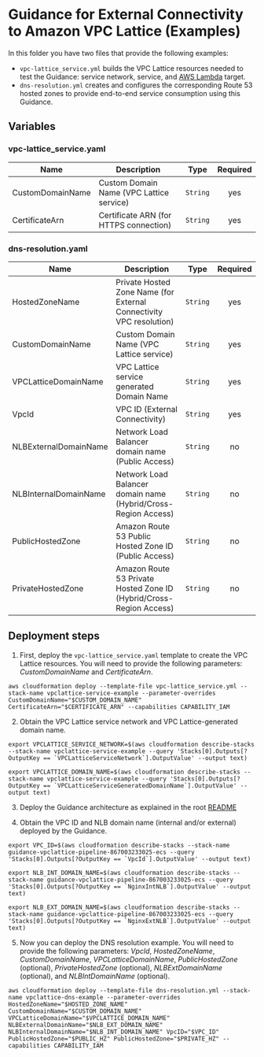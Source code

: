 # Guidance for External Connectivity to Amazon VPC Lattice (Examples)

In this folder you have two files that provide the following examples:

* `vpc-lattice_service.yml` builds the VPC Lattice resources needed to test the Guidance: service network, service, and [AWS Lambda](https://aws.amazon.com/pm/lambda) target.
* `dns-resolution.yml` creates and configures the corresponding Route 53 hosted zones to provide end-to-end service consumption using this Guidance.

## Variables

### vpc-lattice_service.yaml

| Name | Description | Type | Required |
|------|-------------|------|:--------:|
| CustomDomainName | Custom Domain Name (VPC Lattice service) | `String` | yes |
| CertificateArn | Certificate ARN (for HTTPS connection) | `String` | yes |

### dns-resolution.yaml

| Name | Description | Type | Required |
|------|-------------|------|:--------:|
| HostedZoneName | Private Hosted Zone Name (for External Connectivity VPC resolution) | `String` | yes |
| CustomDomainName | Custom Domain Name (VPC Lattice service) | `String` | yes |
| VPCLatticeDomainName | VPC Lattice service generated Domain Name | `String` | yes |
| VpcId | VPC ID (External Connectivity) | `String` | yes |
| NLBExternalDomainName | Network Load Balancer domain name (Public Access) | `String` | no |
| NLBInternalDomainName | Network Load Balancer domain name (Hybrid/Cross-Region Access) | `String` | no |
| PublicHostedZone | Amazon Route 53 Public Hosted Zone ID (Public Access) | `String` | no |
| PrivateHostedZone | Amazon Route 53 Private Hosted Zone ID (Hybrid/Cross-Region Access) | `String` | no |

## Deployment steps

1. First, deploy the `vpc-lattice_service.yaml` template to create the VPC Lattice resources. You will need to provide the following parameters: *CustomDomainName* and *CertificateArn*.

```
aws cloudformation deploy --template-file vpc-lattice_service.yml --stack-name vpclattice-service-example --parameter-overrides CustomDomainName="$CUSTOM_DOMAIN_NAME" CertificateArn="$CERTIFICATE_ARN" --capabilities CAPABILITY_IAM
```

2. Obtain the VPC Lattice service network and VPC Lattice-generated domain name.

```
export VPCLATTICE_SERVICE_NETWORK=$(aws cloudformation describe-stacks --stack-name vpclattice-service-example --query 'Stacks[0].Outputs[?OutputKey == `VPCLatticeServiceNetwork`].OutputValue' --output text)

export VPCLATTICE_DOMAIN_NAME=$(aws cloudformation describe-stacks --stack-name vpclattice-service-example --query 'Stacks[0].Outputs[?OutputKey == `VPCLatticeServiceGeneratedDomainName`].OutputValue' --output text)
```

3. Deploy the Guidance architecture as explained in the root [README](../README.md#deployment-steps)

4. Obtain the VPC ID and NLB domain name (internal and/or external) deployed by the Guidance.

```
export VPC_ID=$(aws cloudformation describe-stacks --stack-name guidance-vpclattice-pipeline-867003233025-ecs --query 'Stacks[0].Outputs[?OutputKey == `VpcId`].OutputValue' --output text)

export NLB_INT_DOMAIN_NAME=$(aws cloudformation describe-stacks --stack-name guidance-vpclattice-pipeline-867003233025-ecs --query 'Stacks[0].Outputs[?OutputKey == `NginxIntNLB`].OutputValue' --output text)

export NLB_EXT_DOMAIN_NAME=$(aws cloudformation describe-stacks --stack-name guidance-vpclattice-pipeline-867003233025-ecs --query 'Stacks[0].Outputs[?OutputKey == `NginxExtNLB`].OutputValue' --output text)
```

5. Now you can deploy the DNS resolution example. You will need to provide the following parameters: *VpcId*, *HostedZoneName*, *CustomDomainName*, *VPCLatticeDomainName*, *PublicHostedZone* (optional), *PrivateHostedZone* (optional), *NLBExtDomainName* (optional), and *NLBIntDomainName* (optional).

```
aws cloudformation deploy --template-file dns-resolution.yml --stack-name vpclattice-dns-example --parameter-overrides HostedZoneName="$HOSTED_ZONE_NAME" CustomDomainName="$CUSTOM_DOMAIN_NAME" VPCLatticeDomainName="$VPCLATTICE_DOMAIN_NAME" NLBExternalDomainName="$NLB_EXT_DOMAIN_NAME" NLBInternalDomainName="$NLB_INT_DOMAIN_NAME" VpcID="$VPC_ID" PublicHostedZone="$PUBLIC_HZ" PublicHostedZone="$PRIVATE_HZ" --capabilities CAPABILITY_IAM
```

